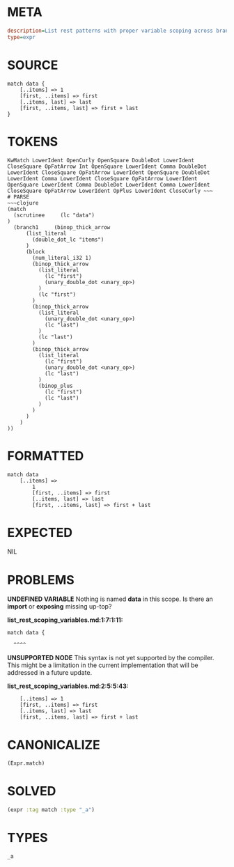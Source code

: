 # META
~~~ini
description=List rest patterns with proper variable scoping across branches
type=expr
~~~
# SOURCE
~~~roc
match data {
    [..items] => 1
    [first, ..items] => first
    [..items, last] => last
    [first, ..items, last] => first + last
}
~~~
# TOKENS
~~~text
KwMatch LowerIdent OpenCurly OpenSquare DoubleDot LowerIdent CloseSquare OpFatArrow Int OpenSquare LowerIdent Comma DoubleDot LowerIdent CloseSquare OpFatArrow LowerIdent OpenSquare DoubleDot LowerIdent Comma LowerIdent CloseSquare OpFatArrow LowerIdent OpenSquare LowerIdent Comma DoubleDot LowerIdent Comma LowerIdent CloseSquare OpFatArrow LowerIdent OpPlus LowerIdent CloseCurly ~~~
# PARSE
~~~clojure
(match
  (scrutinee     (lc "data")
)
  (branch1     (binop_thick_arrow
      (list_literal
        (double_dot_lc "items")
      )
      (block
        (num_literal_i32 1)
        (binop_thick_arrow
          (list_literal
            (lc "first")
            (unary_double_dot <unary_op>)
          )
          (lc "first")
        )
        (binop_thick_arrow
          (list_literal
            (unary_double_dot <unary_op>)
            (lc "last")
          )
          (lc "last")
        )
        (binop_thick_arrow
          (list_literal
            (lc "first")
            (unary_double_dot <unary_op>)
            (lc "last")
          )
          (binop_plus
            (lc "first")
            (lc "last")
          )
        )
      )
    )
))
~~~
# FORMATTED
~~~roc
match data
	[..items] => 
		1
		[first, ..items] => first
		[..items, last] => last
		[first, ..items, last] => first + last
~~~
# EXPECTED
NIL
# PROBLEMS
**UNDEFINED VARIABLE**
Nothing is named **data** in this scope.
Is there an **import** or **exposing** missing up-top?

**list_rest_scoping_variables.md:1:7:1:11:**
```roc
match data {
```
      ^^^^


**UNSUPPORTED NODE**
This syntax is not yet supported by the compiler.
This might be a limitation in the current implementation that will be addressed in a future update.

**list_rest_scoping_variables.md:2:5:5:43:**
```roc
    [..items] => 1
    [first, ..items] => first
    [..items, last] => last
    [first, ..items, last] => first + last
```


# CANONICALIZE
~~~clojure
(Expr.match)
~~~
# SOLVED
~~~clojure
(expr :tag match :type "_a")
~~~
# TYPES
~~~roc
_a
~~~
